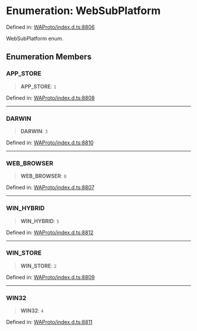 # Enumeration: WebSubPlatform

Defined in: [WAProto/index.d.ts:8806](https://github.com/Fokusdotid/Baileys/blob/b457796e9982984bfe7323cdd6fea8bc613c4ed0/WAProto/index.d.ts#L8806)

WebSubPlatform enum.

## Enumeration Members

### APP\_STORE

> **APP\_STORE**: `1`

Defined in: [WAProto/index.d.ts:8808](https://github.com/Fokusdotid/Baileys/blob/b457796e9982984bfe7323cdd6fea8bc613c4ed0/WAProto/index.d.ts#L8808)

***

### DARWIN

> **DARWIN**: `3`

Defined in: [WAProto/index.d.ts:8810](https://github.com/Fokusdotid/Baileys/blob/b457796e9982984bfe7323cdd6fea8bc613c4ed0/WAProto/index.d.ts#L8810)

***

### WEB\_BROWSER

> **WEB\_BROWSER**: `0`

Defined in: [WAProto/index.d.ts:8807](https://github.com/Fokusdotid/Baileys/blob/b457796e9982984bfe7323cdd6fea8bc613c4ed0/WAProto/index.d.ts#L8807)

***

### WIN\_HYBRID

> **WIN\_HYBRID**: `5`

Defined in: [WAProto/index.d.ts:8812](https://github.com/Fokusdotid/Baileys/blob/b457796e9982984bfe7323cdd6fea8bc613c4ed0/WAProto/index.d.ts#L8812)

***

### WIN\_STORE

> **WIN\_STORE**: `2`

Defined in: [WAProto/index.d.ts:8809](https://github.com/Fokusdotid/Baileys/blob/b457796e9982984bfe7323cdd6fea8bc613c4ed0/WAProto/index.d.ts#L8809)

***

### WIN32

> **WIN32**: `4`

Defined in: [WAProto/index.d.ts:8811](https://github.com/Fokusdotid/Baileys/blob/b457796e9982984bfe7323cdd6fea8bc613c4ed0/WAProto/index.d.ts#L8811)

